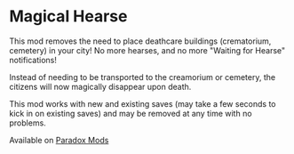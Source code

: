 # Magical Hearse
 
This mod removes the need to place deathcare buildings (crematorium, cemetery) in your city! No more hearses, and no more "Waiting for Hearse" notifications!

Instead of needing to be transported to the creamorium or cemetery, the citizens will now magically disappear upon death.

This mod works with new and existing saves (may take a few seconds to kick in on existing saves) and may be removed at any time with no problems.

Available on [Paradox Mods](https://mods.paradoxplaza.com/mods/75102/Windows)
